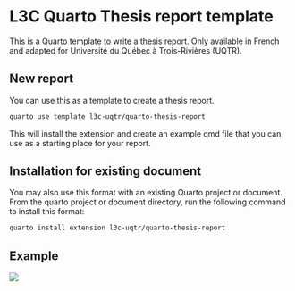 # L3C Quarto Thesis report template

This is a Quarto template to write a thesis report. 
Only available in French and adapted for Université du Québec à Trois-Rivières (UQTR). 

## New report

You can use this as a template to create a thesis report.

```bash
quarto use template l3c-uqtr/quarto-thesis-report
```

This will install the extension and create an example qmd file that you can use as a starting place for your report.

## Installation for existing document

You may also use this format with an existing Quarto project or document.
From the quarto project or document directory, run the following command to install this format:

```bash
quarto install extension l3c-uqtr/quarto-thesis-report
```

## Example

[![](examples/template.png)](examples/template.pdf)